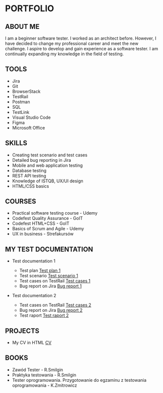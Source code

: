 # PORTFOLIO

## ABOUT ME

I am a beginner software tester. I worked as an architect before. However, I have decided to change my professional career and meet the new challenge. I aspire to develop and gain experience as a software tester. I am continually expanding my knowledge in the field of testing.

## TOOLS

* Jira
* Git
* BrowserStack
* TestRail            
* Postman
* SQL
* TestLink
* Visual Studio Code
* Figma
* Microsoft Office

## SKILLS

* Creating test scenario and test cases
* Detailed bug reporting in Jira
* Mobile and web application testing
* Database testing
* REST API testing
* Knowledge of ISTQB, UX/UI design
* HTML/CSS basics

## COURSES 

* Practical software testing course - Udemy
* Codefest Quality Assurance - GoIT
* Codefest HTML+CSS - GoIT
* Basics of Scrum and Agile - Udemy
* UX in  business - Strefakursów

## MY TEST DOCUMENTATION

* Test documentation 1
  * Test plan [Test plan 1](https://drive.google.com/file/d/1BdgJjfic0DNZm4SuAR8QAFqrmhW5du4c/view?usp=sharing)
  * Test scenario [Test scenario 1](https://drive.google.com/file/d/1V0HEhAmKgA_yWwO85o8b1gu76hrvdN-q/view?usp=sharing)
  * Test cases on TestRail [Test cases 1](https://drive.google.com/file/d/17dMudKN2WFuGDpqDeOd7_jnGgXJDaakU/view?usp=sharing)
  * Bug report on Jira [Bug report 1](https://drive.google.com/file/d/1J6fyQLLCwSpQ2rKg_LZrR2uGplWjrSec/view?usp=sharing)

* Test documentation 2
  * Test cases on TestRail [Test cases 2](https://drive.google.com/xxx)
  * Bug report on Jira [Bug report 2](https://drive.google.com/xxx)
  * Test raport [Test raport 2](https://drive.google.com/file/d/)
  
## PROJECTS

* My CV in HTML [CV](https://martawojcik.netlify.app)

## BOOKS

* Zawód Tester - R.Smilgin
* Praktyka testowania - R.Smilgin
* Tester oprogramowania. Przygotowanie do egzaminu z testowania oprogramowania - K.Zmitrowicz
